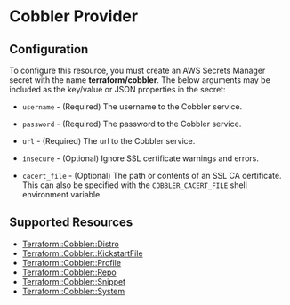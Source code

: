 # Cobbler Provider

## Configuration

To configure this resource, you must create an AWS Secrets Manager secret with the name **terraform/cobbler**. The below arguments may be included as the key/value or JSON properties in the secret:

* `username` - (Required) The username to the Cobbler service.

* `password` - (Required) The password to the Cobbler service.

* `url` - (Required) The url to the Cobbler service.

* `insecure` - (Optional) Ignore SSL certificate warnings and errors.

* `cacert_file` - (Optional) The path or contents of an SSL CA certificate.
  This can also be specified with the `COBBLER_CACERT_FILE` shell environment
  variable.


## Supported Resources

* [Terraform::Cobbler::Distro](../resources/cobbler/Terraform-Cobbler-Distro/docs/README.md)
* [Terraform::Cobbler::KickstartFile](../resources/cobbler/Terraform-Cobbler-KickstartFile/docs/README.md)
* [Terraform::Cobbler::Profile](../resources/cobbler/Terraform-Cobbler-Profile/docs/README.md)
* [Terraform::Cobbler::Repo](../resources/cobbler/Terraform-Cobbler-Repo/docs/README.md)
* [Terraform::Cobbler::Snippet](../resources/cobbler/Terraform-Cobbler-Snippet/docs/README.md)
* [Terraform::Cobbler::System](../resources/cobbler/Terraform-Cobbler-System/docs/README.md)